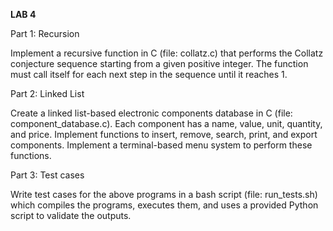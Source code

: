 **LAB 4**

Part 1: Recursion

Implement a recursive function in C (file: collatz.c) that performs the Collatz conjecture sequence starting from a given positive integer. 
The function must call itself for each next step in the sequence until it reaches 1.

Part 2: Linked List

Create a linked list-based electronic components database in C (file: component_database.c). Each component has a name, value, unit, 
quantity, and price. Implement functions to insert, remove, search, print, and export components. Implement a terminal-based menu system 
to perform these functions.

Part 3: Test cases

Write test cases for the above programs in a bash script (file: run_tests.sh) which compiles the programs, executes them, and uses a 
provided Python script to validate the outputs.
